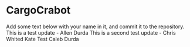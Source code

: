 # CargoCrabot
Add some text below with your name in it, and commit it to the repository.
This is a test update - Allen Durda
This is a second test update - Chris Whited
Kate Test
Caleb Durda